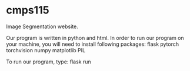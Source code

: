 # cmps115
Image Segmentation website.

Our program is written in python and html. In order to run our program on your machine, you will need to install following packages: 
  flask
  pytorch
  torchvision
  numpy
  matplotlib
  PIL
  
To run our program, type: flask run 
  
